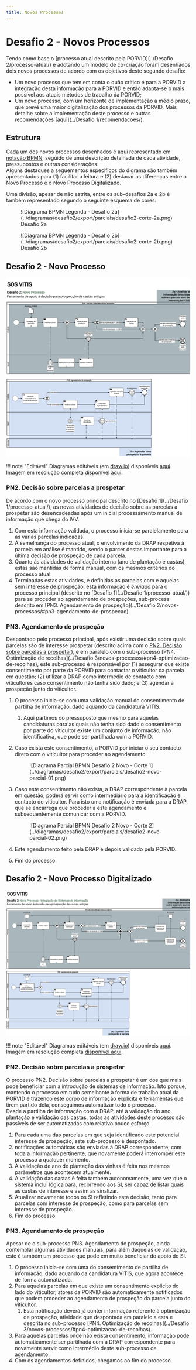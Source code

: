 ```yaml
---
title: Novos Processos
---
```


# Desafio 2 - Novos Processos

Tendo como base o [processo atual descrito pela PORVID](../Desafio 2/processo-atual/) e adotando um modelo de co-criação foram desenhados dois novos processos de acordo com os objetivos deste segundo desafio:

+ Um novo processo que tem em conta o quão critico é para a PORVID a integração desta informação para a PORVID e então adapta-se o mais possível aos atuais métodos de trabalho da PORVID;
+ Um novo processo, com um horizonte de implementação a médio prazo, que prevê uma maior digitalização dos processos da PORVID. Mais detalhe sobre a implementação deste processo e outras recomendações [aqui](../Desafio 1/recomendacoes/).

## Estrutura

Cada um dos novos processos desenhados é aqui representado em [notação BPMN](https://wikipedia.org/wiki/Business_Process_Model_and_Notation), seguido de uma descrição detalhada de cada atividade, pressupostos e outras considerações.  
Alguns destaques a seguementos especificos do digrama são também apresentados para (1) facilitar a leitura e (2) destacar as diferenças entre o Novo Processo e o Novo Processo Digitalizado.

Uma divisão, apesar de não estrita, entre os sub-desafios 2a e 2b é também representado segundo o seguinte esquema de cores:

<figure markdown>
![Diagrama BPMN Legenda - Desafio 2a](../diagramas/desafio2/export/parciais/desafio2-corte-2a.png)
    <figcaption>Desafio 2a</figcaption>
</figure>

<figure markdown>
![Diagrama BPMN Legenda - Desafio 2b](../diagramas/desafio2/export/parciais/desafio2-corte-2b.png)
    <figcaption>Desafio 2b</figcaption>
</figure>

## Desafio 2 - Novo Processo

![Diagrama BPMN Desafio 2 - Novo Processo SI](../diagramas/desafio2/export/desafio2-novo.png)

!!! note "Editável"
    Diagramas editáveis (em [draw.io](https://diagrams.net)) disponíveis [aqui](../diagramas/desafio2/desafio2-novo.drawio).  
    Imagem em resolução completa [disponível aqui](../diagramas/desafio2/export/desafio2-novo.png).
    
### PN2. Decisão sobre parcelas a prospetar

De acordo com o novo processo principal  descrito no [Desafio 1](../Desafio 1/processo-atual/), as novas atividades de decisão sobre as parcelas a prospetar são desencadeadas após um inicial processamento manual de informação que chega do IVV.

1. Com esta informação validada, o processo inicia-se paralelamente para as várias parcelas indicadas.
2. À semelhança do processo atual, o envolvimento da DRAP respetiva à parcela em análise é mantido, sendo o parcer destas importante para a última decisão de prospeção de cada parcela.
3. Quanto às atividades de validação interna (ano de plantação e castas), estas são mantidas de forma manual, com os mesmos critérios do processo atual.
4. Terminadas estas atividades, e definidas as parcelas com e aquelas sem interesse de prospeção, esta informação é _enviada_ para o processo principal (descrito no [Desafio 1](../Desafio 1/processo-atual/)) para se proceder ao agendamento de prospeções, sub-process descrito em [PN3. Agendamento de prospeção](../Desafio 2/novos-processos/#pn3-agendamento-de-prospecao).

### PN3. Agendamento de prospeção

Despontado pelo processo principal, após existir uma decisão sobre quais parcelas são de interesse prospetar (descrito acima com o [PN2. Decisão sobre parcelas a prospetar](#pn2-decisao-sobre-parcelas-a-prospetar)), e em paralelo com o sub-processo [PN4. Optimização de recolhas](../Desafio 3/novos-processos/#pn4-optimizacao-de-recolhas), este sub-processo é responsável por (1) assegurar que existe consentimento por parte da PORVID para contactar o viticultor da parcela em questão; (2) utilizar a DRAP como intermédio de contacto com viticultores caso consentimento não tenha sido dado; e (3) agendar a prospeção junto do viticultor.

1. O processo inicia-se com uma validação manual do consentimento de partilha de informação, dado aquando da candidatura VITIS.
    1. Aqui partimos do pressuposto que mesmo para aquelas candidaturas para as quais não tenha sido dado o consentimento por parte do viticultor existe um conjunto de informação, não identificativa, que pode ser partilhada com a PORVID.
2. Caso exista este consentimento, a PORVID por iniciar o seu contacto direto com o viticultor para proceder ao agendamento.

    <figure markdown> 
    ![Diagrama Parcial BPMN Desafio 2 Novo - Corte 1](../diagramas/desafio2/export/parciais/desafio2-novo-parcial-01.png)
    </figure>

3. Caso este consentimento não exista, a DRAP correspondente à parcela em questão, poderá servir como intermediário para a identificação e contacto do viticultor. Para isto uma notificação é enviada para a DRAP, que se encarrega que proceder a este agendamento e subsequentemente comunicar com a PORVID.

    <figure markdown> 
    ![Diagrama Parcial BPMN Desafio 2 Novo - Corte 2](../diagramas/desafio2/export/parciais/desafio2-novo-parcial-02.png)
    </figure>

4. Este agendamento feito pela DRAP é depois validado pela PORVID.
5. Fim do processo.

## Desafio 2 - Novo Processo Digitalizado

![Diagrama BPMN Desafio 2 - Novo Processo SI](../diagramas/desafio2/export/desafio2-novo-SI.png)

!!! note "Editável"
    Diagramas editáveis (em [draw.io](https://diagrams.net)) disponíveis [aqui](../diagramas/desafio2/desafio2-novo-SI.drawio).  
    Imagem em resolução completa [disponível aqui](../diagramas/desafio2/export/desafio2-novo-SI.png).

### PN2. Decisão sobre parcelas a prospetar

O processo PN2. Decisão sobre parcelas a prospetar é um dos que mais pode beneficiar com a introdução de sistemas de informação. Isto porque, mantendo o processo em tudo semelhante à forma de trabalho atual da PORVID e trazendo este corpo de informação explicita e ferramentas que tirem partido dela, conseguimos automatizar todo o processo.  
Desde a partilha de informação com a DRAP, até à validação do ano plantação e validação das castas, todas as atividades deste processo são passíveis de ser automatizadas com relativo pouco esforço.

1. Para cada uma das parcelas em que seja identificado este potencial interesse de prospeção, este sub-processo é despontado.
2. notificações automáticas são enviadas à DRAP correspondente, com toda a informação pertinente, que novamente poderá interromper este processo a qualquer momento.
3. A validação de ano de plantação das vinhas é feita nos mesmos parâmetros que acontecem atualmente.
4. A validação das castas é feita também autonomamente, uma vez que o sistema inclui lógica para, recorrendo aos SI, ser capaz de listar quais as castas de interesse e assim as sinalizar.
5. Atualizar novamente todos os SI refletindo esta decisão, tanto para parcelas com interesse de prospeção, como para parcelas sem interesse de prospeção.
6. Fim do processo.

### PN3. Agendamento de prospeção

Apesar de o sub-processo PN3. Agendamento de prospeção, ainda contemplar algumas atividades manuais, para além daquelas de validação, este é também um processo que pode em muito beneficiar do apoio do SI.

1. O processo inicia-se com uma do consentimento de partilha de informação, dado aquando da candidatura VITIS, que agora acontece de forma automatizada.
2. Para aquelas parcelas em que existe um consentimento explicito do lado do viticultor, atores da PORVID são automaticamente notificados que podem proceder ao agendamento de prospeção da parcela junto do viticultor.
    1. Esta notificação deverá já conter informação referente à optimização de prospeção, atividade que despontada em paralelo a esta e descrita no sub-processo [PN4. Optimização de recolhas](../Desafio 3/novos-processos/#pn4-optimizacao-de-recolhas).
3. Para aquelas parcelas onde não exista consentimento, informação pode automaticamente ser partilhada com a DRAP correspondente para novamente servir como intermédio deste sub-processo de agendamento.
4. Com os agendamentos definidos, chegamos ao fim do processo.
